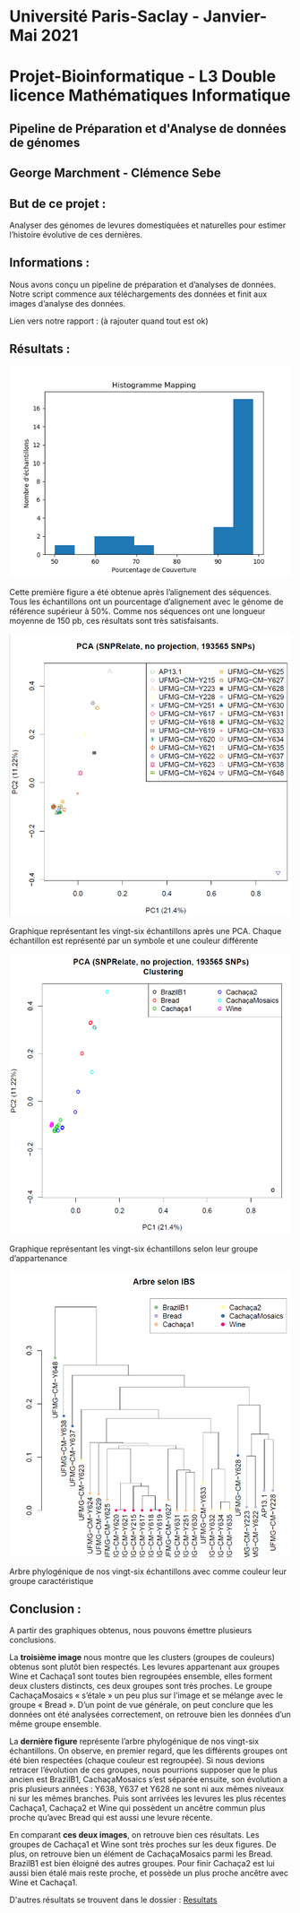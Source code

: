 # Université Paris-Saclay - Janvier-Mai 2021

# Projet-Bioinformatique - L3 Double licence Mathématiques Informatique

## Pipeline de Préparation et d'Analyse de données de génomes 

## George Marchment - Clémence Sebe 


## But de ce projet : 

Analyser des génomes de levures domestiquées et naturelles pour estimer l’histoire évolutive de ces dernières.

## Informations :

Nous avons conçu un pipeline de préparation et d’analyses de données. Notre script commence aux téléchargements des données et finit aux images d’analyse des données. 

Lien vers notre rapport : (à rajouter quand tout est ok)

## Résultats : 

![mapping](Resultats/Graphs/General/MappingHisto.png)

Cette première figure a été obtenue après l’alignement des séquences. Tous les échantillons ont un pourcentage d’alignement avec le génome de référence supérieur à 50%. Comme nos séquences ont une longueur moyenne de 150 pb, ces résultats sont très satisfaisants.


![pca](Resultats/Graphs/SNP/png/pca.PNG)

Graphique représentant les vingt-six échantillons après une PCA. Chaque échantillon est représenté par un symbole et une couleur différente

![cluster](Resultats/Graphs/SNP/png/clustering.PNG)

Graphique représentant les vingt-six échantillons selon leur groupe d’appartenance

![arbre](Resultats/Graphs/SNP/png/arbre.PNG)

Arbre phylogénique de nos vingt-six échantillons avec comme couleur leur groupe caractéristique

## Conclusion : 

A partir des graphiques obtenus, nous pouvons émettre plusieurs conclusions.

La **troisième image** nous montre que les clusters (groupes de couleurs) obtenus sont plutôt bien respectés. Les levures appartenant aux groupes Wine et Cachaça1 sont toutes bien regroupées ensemble, elles forment deux clusters distincts, ces deux groupes sont très proches. Le groupe CachaçaMosaics « s’étale » un peu plus sur l’image et se mélange avec le groupe « Bread ». D’un point de vue générale, on peut conclure que les données ont été analysées correctement, on retrouve bien les données d’un même groupe ensemble.

La **dernière figure** représente l’arbre phylogénique de nos vingt-six échantillons. On observe, en premier regard, que les différents groupes ont été bien respectées (chaque couleur est regroupée). Si nous devions retracer l’évolution de ces groupes, nous pourrions supposer que le plus ancien est BrazilB1, CachaçaMosaics s’est séparée ensuite, son évolution a pris plusieurs années : Y638, Y637 et Y628 ne sont ni aux mêmes niveaux ni sur les mêmes branches. Puis sont arrivées les levures les plus récentes Cachaça1, Cachaça2 et Wine qui possèdent un ancêtre commun plus proche qu’avec  Bread qui est aussi une levure récente.

En comparant **ces deux images**, on retrouve bien ces résultats. Les groupes de Cachaça1 et Wine sont très proches  sur les deux figures. De plus, on retrouve bien un élément de CachaçaMosaics parmi les Bread. BrazilB1 est bien éloigné des autres groupes. Pour finir Cachaça2 est lui aussi bien étalé mais reste proche, et possède un plus proche ancêtre avec Wine et Cachaça1.

D'autres résultats se trouvent dans le dossier : [Resultats](https://github.com/George-Marchment/Projet-Bioinformatique-L3/tree/main/Resultats)

